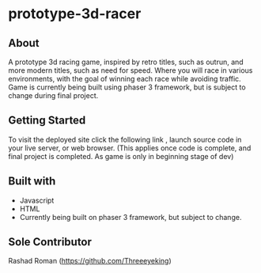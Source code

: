 # prototype-3d-racer

## About

A prototype 3d racing game, inspired by retro titles, such as outrun, and more modern titles, such as need for speed. Where you will race in various environments, with the goal of winning each race while avoiding traffic. Game is currently being built using phaser 3 framework, but is subject to change during final project.

## Getting Started

To visit the deployed site click the following link []()
, launch source code in your live server, or web browser. (This applies once code is complete, and final project is completed. As game is only in beginning stage of dev)

## Built with

* Javascript
* HTML
* Currently being built on phaser 3 framework, but subject to change.

## Sole Contributor

Rashad Roman (https://github.com/Threeeyeking)

